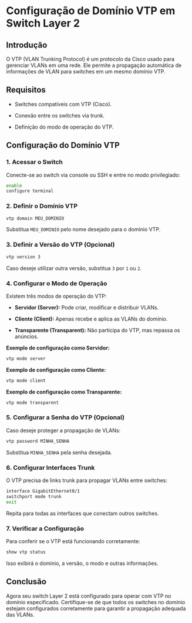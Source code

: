 
# Configuração de Domínio VTP em Switch Layer 2

## Introdução

O VTP (VLAN Trunking Protocol) é um protocolo da Cisco usado para gerenciar VLANs em uma rede. Ele permite a propagação automática de informações de VLAN para switches em um mesmo domínio VTP.

## Requisitos

- Switches compatíveis com VTP (Cisco).
    
- Conexão entre os switches via trunk.
    
- Definição do modo de operação do VTP.
    

## Configuração do Domínio VTP

### 1. Acessar o Switch

Conecte-se ao switch via console ou SSH e entre no modo privilegiado:

```bash
enable
configure terminal
```

### 2. Definir o Domínio VTP

```bash
vtp domain MEU_DOMINIO
```

Substitua `MEU_DOMINIO` pelo nome desejado para o domínio VTP.

### 3. Definir a Versão do VTP (Opcional)

```bash
vtp version 3
```

Caso deseje utilizar outra versão, substitua `3` por `1` ou `2`.

### 4. Configurar o Modo de Operação

Existem três modos de operação do VTP:

- **Servidor (Server):** Pode criar, modificar e distribuir VLANs.
    
- **Cliente (Client):** Apenas recebe e aplica as VLANs do domínio.
    
- **Transparente (Transparent):** Não participa do VTP, mas repassa os anúncios.
    

**Exemplo de configuração como Servidor:**

```bash
vtp mode server
```

**Exemplo de configuração como Cliente:**

```bash
vtp mode client
```

**Exemplo de configuração como Transparente:**

```bash
vtp mode transparent
```

### 5. Configurar a Senha do VTP (Opcional)

Caso deseje proteger a propagação de VLANs:

```bash
vtp password MINHA_SENHA
```

Substitua `MINHA_SENHA` pela senha desejada.

### 6. Configurar Interfaces Trunk

O VTP precisa de links trunk para propagar VLANs entre switches:

```bash
interface GigabitEthernet0/1
switchport mode trunk
exit
```

Repita para todas as interfaces que conectam outros switches.

### 7. Verificar a Configuração

Para conferir se o VTP está funcionando corretamente:

```bash
show vtp status
```

Isso exibirá o domínio, a versão, o modo e outras informações.

## Conclusão

Agora seu switch Layer 2 está configurado para operar com VTP no domínio especificado. Certifique-se de que todos os switches no domínio estejam configurados corretamente para garantir a propagação adequada das VLANs.